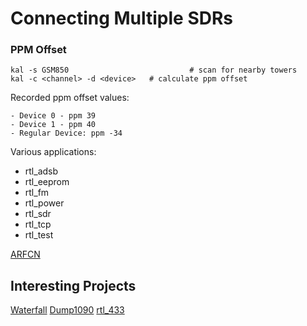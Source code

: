 # Connecting Multiple SDRs

### PPM Offset

```
kal -s GSM850                           # scan for nearby towers
kal -c <channel> -d <device>   # calculate ppm offset
```

Recorded ppm offset values:

```
- Device 0 - ppm 39
- Device 1 - ppm 40
- Regular Device: ppm -34
```

Various applications:

- rtl_adsb
- rtl_eeprom
- rtl_fm
- rtl_power
- rtl_sdr
- rtl_tcp
- rtl_test

[ARFCN](http://niviuk.free.fr/gsm_arfcn.php)

## Interesting Projects

[Waterfall](https://github.com/keenerd/rtlsdr-waterfall)
[Dump1090](https://github.com/antirez/dump1090)
[rtl_433](https://github.com/merbanan/rtl_433)

